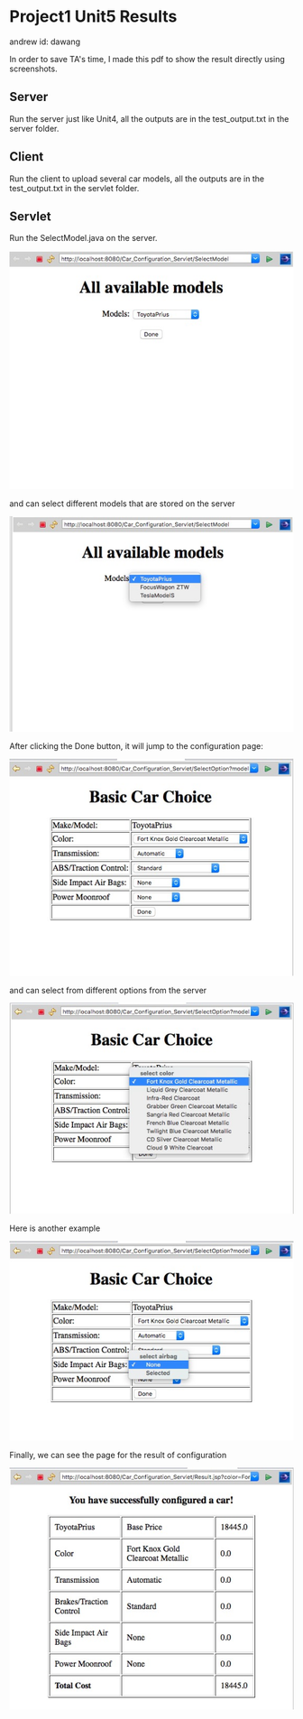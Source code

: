 # Project1 Unit5 Results

andrew id: dawang

In order to save TA's time, I made this pdf to show the result directly using screenshots.

## Server

Run the server just like Unit4, all the outputs are in the test_output.txt in the server folder.

## Client

Run the client to upload several car models, all the outputs are in the test_output.txt in the servlet folder.

## Servlet

Run the SelectModel.java on the server.

![p1u51](./_resources/p1u51.jpg)

and can select different models that are stored on the server

![p1u52](./_resources/p1u52.jpg)

After clicking the Done button, it will jump to the configuration page:

![p1u53](./_resources/p1u53.jpg)

and can select from different options from the server

![p1u54](./_resources/p1u54.jpg)

Here is another example

![p1u55](./_resources/p1u55.jpg)

Finally, we can see the page for the result of configuration

![p1u56](./_resources/p1u56.jpg)

